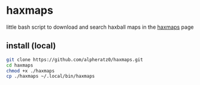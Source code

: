 # haxmaps

little bash script to download and search haxball maps in the [haxmaps](https://www.haxmaps.com) page

## install (local)

```sh
git clone https://github.com/alpheratz0/haxmaps.git
cd haxmaps
chmod +x ./haxmaps
cp ./haxmaps ~/.local/bin/haxmaps
```
